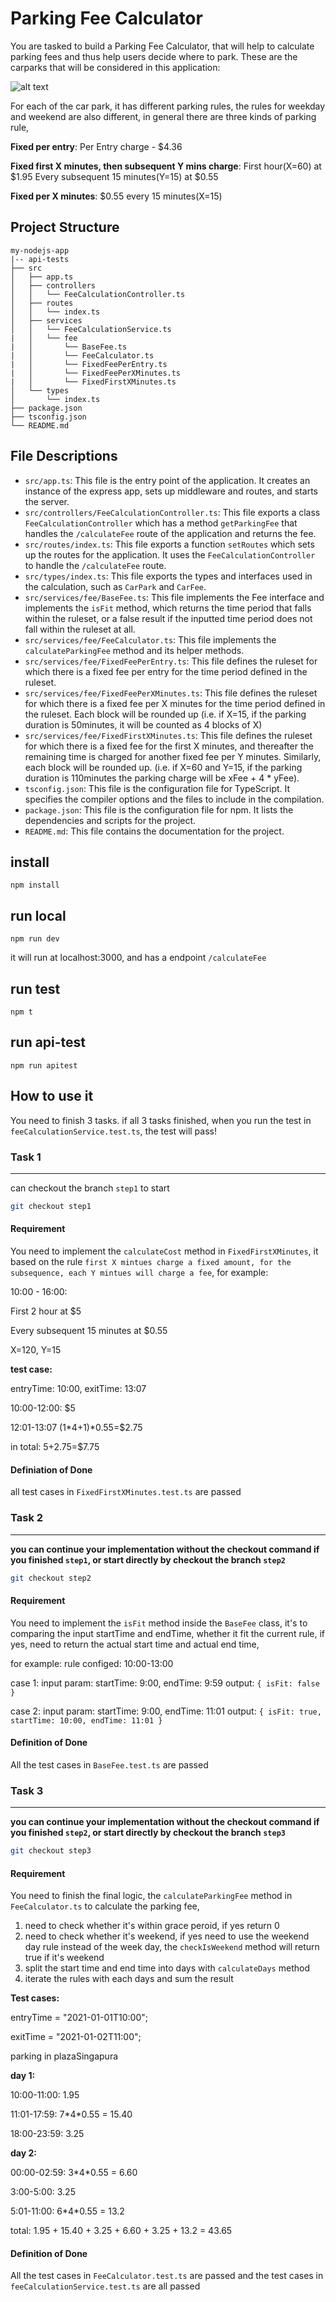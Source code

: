 # Parking Fee Calculator

You are tasked to build a Parking Fee Calculator, that will help to calculate parking fees and thus help users decide where to park.
These are the carparks that will be considered in this application:

![alt text](carpark_data.png)

For each of the car park, it has different parking rules, the rules for weekday and weekend are also different, in general there are three kinds of parking rule, 

**Fixed per entry**: Per Entry charge - $4.36

**Fixed first X minutes, then subsequent Y mins charge**: 
First hour(X=60) at $1.95
Every subsequent 15 minutes(Y=15) at $0.55

**Fixed per X minutes**: $0.55 every 15 minutes(X=15)

## Project Structure

```
my-nodejs-app
|-- api-tests
├── src
│   ├── app.ts
│   ├── controllers
│   │   └── FeeCalculationController.ts
│   ├── routes
│   │   └── index.ts
│   ├── services
│   │   └── FeeCalculationService.ts
|   │   └── fee
|   │       └── BaseFee.ts
|   │       └── FeeCalculator.ts
|   │       └── FixedFeePerEntry.ts
|   │       └── FixedFeePerXMinutes.ts
|   │       └── FixedFirstXMinutes.ts
│   └── types
│       └── index.ts
├── package.json
├── tsconfig.json
└── README.md
```

## File Descriptions

- `src/app.ts`: This file is the entry point of the application. It creates an instance of the express app, sets up middleware and routes, and starts the server.
- `src/controllers/FeeCalculationController.ts`: This file exports a class `FeeCalculationController` which has a method `getParkingFee` that handles the `/calculateFee` route of the application and returns the fee.
- `src/routes/index.ts`: This file exports a function `setRoutes` which sets up the routes for the application. It uses the `FeeCalculationController` to handle the `/calculateFee` route.
- `src/types/index.ts`: This file exports the types and interfaces used in the calculation, such as `CarPark` and `CarFee`.
- `src/services/fee/BaseFee.ts`: This file implements the Fee interface and implements the `isFit` method, which returns the time period that falls within the ruleset, or a false result if the inputted time period does not fall within the ruleset at all.
- `src/services/fee/FeeCalculator.ts`: This file implements the `calculateParkingFee` method and its helper methods.
- `src/services/fee/FixedFeePerEntry.ts`: This file defines the ruleset for which there is a fixed fee per entry for the time period defined in the ruleset.
- `src/services/fee/FixedFeePerXMinutes.ts`: This file defines the ruleset for which there is a fixed fee per X minutes for the time period defined in the ruleset. Each block will be rounded up (i.e. if X=15, if the parking duration is 50minutes, it will be counted as 4 blocks of X)
- `src/services/fee/FixedFirstXMinutes.ts`: This file defines the ruleset for which there is a fixed fee for the first X minutes, and thereafter the remaining time is charged for another fixed fee per Y minutes. Similarly, each block will be rounded up. (i.e. if X=60 and Y=15, if the parking duration is 110minutes the parking charge will be xFee + 4 \* yFee).
- `tsconfig.json`: This file is the configuration file for TypeScript. It specifies the compiler options and the files to include in the compilation.
- `package.json`: This file is the configuration file for npm. It lists the dependencies and scripts for the project.
- `README.md`: This file contains the documentation for the project.

## install

```
npm install
```

## run local

```
npm run dev
```

it will run at localhost:3000, and has a endpoint `/calculateFee`

## run test

```
npm t
```

## run api-test

```
npm run apitest
```

## How to use it
You need to finish 3 tasks. if all 3 tasks finished, when you run the test in `feeCalculationService.test.ts`, the test will pass!

### Task 1
---
can checkout the branch `step1` to start

```bash
git checkout step1
```

#### Requirement
You need to implement the `calculateCost` method in `FixedFirstXMinutes`, it based on the rule `first X mintues charge a fixed amount, for the subsequence, each Y mintues will charge a fee`, for example:

10:00 - 16:00: 

First 2 hour at $5

Every subsequent 15 minutes at $0.55

X=120, Y=15

**test case:**

entryTime: 10:00, exitTime: 13:07

10:00-12:00: $5

12:01-13:07 (1*4+1)*0.55=$2.75

in total: 5+2.75=$7.75

#### Definiation of Done
all test cases in `FixedFirstXMinutes.test.ts` are passed

### Task 2
---
**you can continue your implementation without the checkout command if you finished `step1`, or start directly by checkout the branch `step2`**

```bash
git checkout step2
````

#### Requirement

You need to implement the `isFit` method inside the `BaseFee` class, it's to comparing the input startTime and endTime, whether it fit the current rule, if yes, need to return the actual start time and actual end time,

for example:
rule configed: 10:00-13:00

case 1:
input param: startTime: 9:00, endTime: 9:59
output: `{ isFit: false }`

case 2:
input param: startTime: 9:00, endTime: 11:01
output: `{ isFit: true, startTime: 10:00, endTime: 11:01 }`

#### Definition of Done
All the test cases in `BaseFee.test.ts` are passed

### Task 3
---
**you can continue your implementation without the checkout command if you finished `step2`, or start directly by checkout the branch `step3`**

```bash
git checkout step3
```

#### Requirement
You need to finish the final logic, the `calculateParkingFee` method in `FeeCalculator.ts` to calculate the parking fee,
1. need to check whether it's within grace peroid, if yes return 0
2. need to check whether it's weekend, if yes need to use the weekend day rule instead of the week day, the `checkIsWeekend` method will return true if it's weekend
3. split the start time and end time into days with `calculateDays` method
4. iterate the rules with each days and sum the result

**Test cases:**

entryTime = "2021-01-01T10:00";

exitTime = "2021-01-02T11:00";

parking in plazaSingapura

**day 1:**

10:00-11:00: 1.95

11:01-17:59: 7\*4*0.55 = 15.40

18:00-23:59: 3.25

**day 2:**

00:00-02:59: 3\*4*0.55 = 6.60

3:00-5:00: 3.25

5:01-11:00: 6\*4*0.55 = 13.2

total: 1.95 + 15.40 + 3.25 + 6.60 + 3.25 + 13.2 = 43.65

#### Definition of Done
All the test cases in `FeeCalculator.test.ts` are passed
and the test cases in `feeCalculationService.test.ts` are all passed

